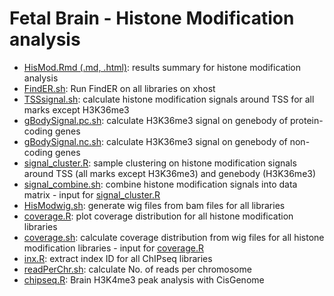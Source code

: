 Fetal Brain - Histone Modification analysis
============================================
* [HisMod.Rmd (.md, .html)](./HisMod.md): results summary for histone modification analysis
* [FindER.sh](./FindER.sh): Run FindER on all libraries on xhost
* [TSSsignal.sh](./TSSsignal.sh): calculate histone modification signals around TSS for all marks except H3K36me3
* [gBodySignal.pc.sh](./gBodySignal.pc.sh): calculate H3K36me3 signal on genebody of protein-coding genes
* [gBodySignal.nc.sh](./gBodySignal.nc.sh): calculate H3K36me3 signal on genebody of non-coding genes
* [signal_cluster.R](./signal_cluster.R): sample clustering on histone modification signals around TSS (all marks except H3K36me3) and genebody (H3K36me3)
* [signal_combine.sh](./signal_combine.sh): combine histone modification signals into data matrix - input for [signal_cluster.R](./signal_cluster.R)
* [HisModwig.sh](./HisModwig.sh): generate wig files from bam files for all libraries 
* [coverage.R](./coverage.R): plot coverage distribution for all histone modification libraries
* [coverage.sh](./coverage.sh): calculate coverage distribution from wig files for all histone modification libraries - input for [coverage.R](./coverage.R)
* [inx.R](./inx.R): extract index ID for all ChIPseq libraries
* [readPerChr.sh](./readPerChr.sh): calculate No. of reads per chromosome
* [chipseq.R](./chipseq.R): Brain H3K4me3 peak analysis with CisGenome
